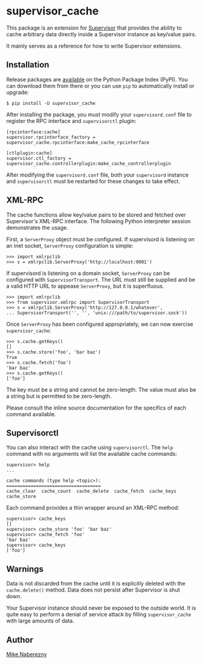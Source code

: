 # supervisor_cache

This package is an extension for [Supervisor](http://supervisord.org)
that provides the ability to cache arbitrary data directly inside a
Supervisor instance as key/value pairs.

It mainly serves as a reference for how to write Supervisor extensions.

## Installation

Release packages are [available](http://pypi.python.org/pypi/supervisor_cache)
on the Python Package Index (PyPI).  You can download them from there or you
can use `pip` to automatically install or upgrade:

    $ pip install -U supervisor_cache

After installing the package, you must modify your `supervisord.conf` file
to register the RPC interface and `supervisorctl` plugin:

    [rpcinterface:cache]
    supervisor.rpcinterface_factory = supervisor_cache.rpcinterface:make_cache_rpcinterface

    [ctlplugin:cache]
    supervisor.ctl_factory = supervisor_cache.controllerplugin:make_cache_controllerplugin

After modifying the `supervisord.conf` file, both your `supervisord` instance and
`supervisorctl` must be restarted for these changes to take effect.

## XML-RPC

The cache functions allow key/value pairs to be stored and fetched over Supervisor's
XML-RPC interface. The following Python interpreter session demonstrates the usage.

First, a `ServerProxy` object must be configured.  If supervisord is listening on
an inet socket, `ServerProxy` configuration is simple:

    >>> import xmlrpclib
    >>> s = xmlrpclib.ServerProxy('http://localhost:9001')

If supervisord is listening on a domain socket, `ServerProxy` can be configured
with `SupervisorTransport`.  The URL must still be supplied and be a valid HTTP
URL to appease `ServerProxy`, but it is superfluous.

    >>> import xmlrpclib
    >>> from supervisor.xmlrpc import SupervisorTransport
    >>> s = xmlrpclib.ServerProxy('http://127.0.0.1/whatever',
    ... SupervisorTransport('', '', 'unix:///path/to/supervisor.sock'))

Once `ServerProxy` has been configured appropriately, we can now exercise
`supervisor_cache`:

    >>> s.cache.getKeys()
    []
    >>> s.cache.store('foo', 'bar baz')
    True
    >>> s.cache.fetch('foo')
    'bar baz'
    >>> s.cache.getKeys()
    ['foo']

The key must be a string and cannot be zero-length.  The value must also be a
string but is permitted to be zero-length.

Please consult the inline source documentation for the specifics of each
command available.

## Supervisorctl

You can also interact with the cache using `supervisorctl`.  The `help` command
with no arguments will list the available cache commands:

    supervisor> help
    ...

    cache commands (type help <topic>):
    ===================================
    cache_clear  cache_count  cache_delete  cache_fetch  cache_keys  cache_store

Each command provides a thin wrapper around an XML-RPC method:

    supervisor> cache_keys
    []
    supervisor> cache_store 'foo' 'bar baz'
    supervisor> cache_fetch 'foo'
    'bar baz'
    supervisor> cache_keys
    ['foo']

## Warnings

Data is not discarded from the cache until it is explicitly deleted with the
`cache.delete()` method.  Data does not persist after Supervisor is shut down.

Your Supervisor instance should never be exposed to the outside world.  It is
quite easy to perform a denial of service attack by filling `supervisor_cache`
with large amounts of data.

## Author

[Mike Naberezny](http://github.com/mnaberez)
